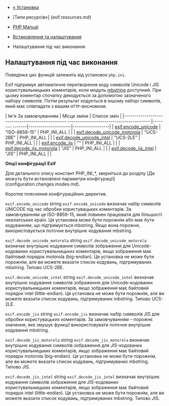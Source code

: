 - [« Установка](exif.installation.md)
- [Типи ресурсів»] (exif.resources.md)

- [PHP Manual](index.md)
- [Встановлення та налаштування](exif.setup.md)
- Налаштування під час виконання

## Налаштування під час виконання

Поведінка цих функцій залежить від установок `php.ini`.

Exif підтримує автоматичне перетворення коду символів
Unicode і JIS користувальницьких коментарів, коли модуль
[mbstring](ref.mbstring.md) доступний. При цьому коментар спочатку
декодується за допомогою зазначеного набору символів. Потім
результат кодується в іншому наборі символів, який має співпадати
з вашим `HTTP`-висновком.

| Ім'я За замовчуванням | Місце зміни | Список змін |
|------------------------------------------------- -----------------------------------------|-------- -------|---------------------|------------------|
| [exif.encode_unicode](exif.configuration.md#ini.exif.encode-unicode) | "ISO-8859-15" | PHP_INI_ALL | |
| [exif.decode_unicode_motorola](exif.configuration.md#ini.exif.decode-unicode-motorola) | "UCS-2BE" | PHP_INI_ALL | |
| [exif.decode_unicode_intel](exif.configuration.md#ini.exif.decode-unicode-intel) | "UCS-2LE" | PHP_INI_ALL | |
| [exif.encode_jis](exif.configuration.md#ini.exif.encode-jis) | "" | PHP_INI_ALL | |
| [exif.decode_jis_motorola](exif.configuration.md#ini.exif.decode-jis-motorola) | "JIS" | PHP_INI_ALL | |
| [exif.decode_jis_intel](exif.configuration.md#ini.exif.decode-jis-intel) | "JIS" | PHP_INI_ALL | |

**Опції конфігурації Exif**

Для детального опису констант PHP_INI\_\*, зверніться до розділу [Де
можуть бути встановлені параметри
конфігурації] (configuration.changes.modes.md).

Коротке пояснення конфігураційних директив.

`exif.encode_unicode` string
`exif.encode_unicode` визначає набір символів UNICODE під час обробки
користувацьких коментарів. За замовчуванням це ISO-8859-15, який
повинен працювати для більшості неазіатських країн. Ця установка може
бути порожнім або має бути кодуванням, що підтримується mbstring. Якщо
вона порожня, використовується поточне внутрішнє кодування mbstring.

`exif.decode_unicode_motorola` string
`exif.decode_unicode_motorola` визначає внутрішнє кодування символів
зображення для Unicode-кодованих користувальницьких коментарів, якщо
зображення має байтовий порядок motorola (big-endian). Ця установка
не може бути порожнім, але ви можете вказати список кодувань,
підтримуваних mbstring. Типово UCS-2BE.

`exif.decode_unicode_intel` string
`exif.decode_unicode_intel` визначає внутрішнє кодування символів
зображення для Unicode-кодованих користувальницьких коментарів, якщо
зображення має байтовий порядок intel (little-endian). Ця установка
не може бути порожнім, але ви можете вказати список кодувань,
підтримуваних mbstring. Типово UCS-2LE.

`exif.encode_jis` string
`exif.encode_jis` визначає набір символів JIS для обробки
користувацьких коментарів. За замовчуванням – порожнє значення, яке
змушує функції використовувати поточне внутрішнє кодування mbstring.

`exif.decode_jis_motorola` string
`exif.decode_jis_motorola` визначає внутрішнє кодування символів
зображення для JIS-кодованих користувальницьких коментарів, якщо
зображення має байтовий порядок motorola (big-endian). Ця установка
не може бути порожнім, але ви можете вказати список кодувань,
підтримуваних mbstring. Типово JIS.

`exif.decode_jis_intel` string
`exif.decode_jis_intel` визначає внутрішнє кодування символів
зображення для JIS-кодованих користувальницьких коментарів, якщо
зображення має байтовий порядок intel (little-endian). Ця установка
не може бути порожнім, але ви можете вказати список кодувань,
підтримуваних mbstring. Типово JIS.
